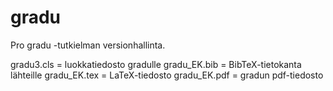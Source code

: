 # gradu
Pro gradu -tutkielman versionhallinta.

gradu3.cls = luokkatiedosto gradulle
gradu_EK.bib = BibTeX-tietokanta lähteille
gradu_EK.tex = LaTeX-tiedosto
gradu_EK.pdf = gradun pdf-tiedosto
